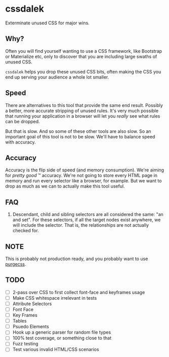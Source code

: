 cssdalek
========

Exterminate unused CSS for major wins.


## Why?

Often you will find yourself wanting to use a CSS framework, like Bootstrap
or Materialize etc, only to discover that you are including large swaths of
unused CSS.

`cssdalek` helps you drop these unused CSS bits, often making the CSS you end
up serving your audience a whole lot smaller.


## Speed

There are alternatives to this tool that provide the same end result.
Possibly a better, more accurate stripping of unused rules. It's very much
possible that running your application in a browser will let you _really_ see
what rules can be dropped.

But that is slow. And so some of these other tools are also slow. So an
important goal of this tool is not to be slow. We'll have to balance speed
with accuracy.


## Accuracy

Accuracy is the flip side of speed (and memory consumption). We're aiming for
_pretty good_ ™ accuracy. We're not going to store every HTML page in memory
and run every selector like a browser, for example. But we want to drop as
much as we can to actually make this tool useful.


## FAQ

1. Descendant, child and sibling selectors are all considered the same: "an
and set". For these selectors, if all the target nodes exist anywhere, we
will include the selector. That is, the relationships are not actually
checked for.


## NOTE

This is probably not production ready, and you probably want to use
[purgecss](https://github.com/FullHuman/purgecss).


## TODO

- [ ] 2-pass over CSS to first collect font-face and keyframes usage
- [ ] Make CSS whitespace irrelevant in tests
- [ ] Attribute Selectors
- [ ] Font Face
- [ ] Key Frames
- [ ] Tables
- [ ] Psuedo Elements
- [ ] Hook up a generic parser for random file types
- [ ] 100% test coverage, or something close to that
- [ ] Fuzz testing
- [ ] Test various invalid HTML/CSS scenarios
